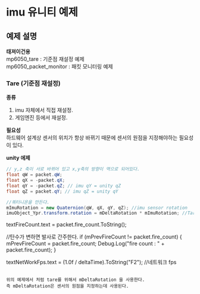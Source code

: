 # imu 유니티 예제

## 예제 설명

**태져이건용**   
mp6050_tare : 기준점 재설정 예제  
mp6050_packet_monitor : 패킷 모니터링 예제  


### Tare (기준점 재설정) 

**종류**  
1. imu 자체에서 직접 재설정.  
2. 게임엔진 등에서 재설정.  


**필요성**  
하드웨어 설계상 센서의 위치가 항상 바뀌기 때문에 센서의 원점을 지정해야하는 필요성이 있다.

**unity 에제**  
```c#
// y,z 축이 서로 바뀌어 있고 x,y축의 방향이 역으로 되어있다.
float qW = packet.qW;
float qX = -packet.qX;
float qY = -packet.qZ; // imu qY = unity qZ
float qZ = packet.qY; // imu qZ = unity qY

//쿼터니온을 만든다.
mImuRotation = new Quaternion(qW, qX, qY, qZ); //imu sensor rotation
imuObject_Ypr.transform.rotation = mDeltaRotation * mImuRotation; //Tare rotation
```
textFireCount.text = packet.fire_count.ToString();

//탄수가 변하면 발사로 간주한다.
if (mPrevFireCount != packet.fire_count)
{
    mPrevFireCount = packet.fire_count;
    Debug.Log("fire count : " + packet.fire_count);
}

textNetWorkFps.text = (1.0f / deltaTime).ToString("F2"); //네트워크 fps
```

위의 예제에서 처럼 tare를 위해서 mDeltaRotation 을 사용한다. 
즉 mDeltaRotation은 센서의 원점을 지정하는데 사용된다.   

